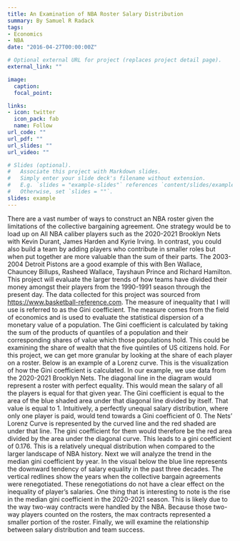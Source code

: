 ```yaml
---
title: An Examination of NBA Roster Salary Distribution
summary: By Samuel R Radack
tags:
- Economics
- NBA
date: "2016-04-27T00:00:00Z"

# Optional external URL for project (replaces project detail page).
external_link: ""

image:
  caption: 
  focal_point: 

links:
- icon: twitter
  icon_pack: fab
  name: Follow
url_code: ""
url_pdf: ""
url_slides: ""
url_video: ""

# Slides (optional).
#   Associate this project with Markdown slides.
#   Simply enter your slide deck's filename without extension.
#   E.g. `slides = "example-slides"` references `content/slides/example-slides.md`.
#   Otherwise, set `slides = ""`.
slides: example
---
```


  There are a vast number of ways to construct an NBA roster given the limitations of the collective bargaining agreement. One strategy would be to load up on All NBA caliber players such as the 2020-2021 Brooklyn Nets with Kevin Durant, James Harden and Kyrie Irving. In contrast, you could also build a team by adding players who contribute in smaller roles but when put together are more valuable than the sum of their parts. The 2003-2004 Detroit Pistons are a good example of this with Ben Wallace, Chauncey Billups, Rasheed Wallace, Tayshaun Prince and Richard Hamilton.
This project will evaluate the larger trends of how teams have divided their money amongst their players from the 1990-1991 season through the present day. The data collected for this project was sourced from https://www.basketball-reference.com.
   The measure of inequality that I will use is referred to as the Gini coefficient. The measure comes from the field of economics and is used to evaluate the statistical dispersion of a monetary value of a population. The Gini coefficient is calculated by taking the sum of the products of quantiles of a population and their corresponding shares of value which those populations hold. This could be examining the share of wealth that the five quintiles of US citizens hold. For this project, we can get more granular by looking at the share of each player on a roster.
	Below is an example of a Lorenz curve. This is the visualization of how the Gini coefficient is calculated. In our example, we use data from the 2020-2021 Brooklyn Nets. The diagonal line in the diagram would represent a roster with perfect equality. This would mean the salary of all the players is equal for that given year. The Gini coefficient is equal to the area of the blue shaded area under that diagonal line divided by itself. That value is equal to 1. Intuitively, a perfectly unequal salary distribution, where only one player is paid, would tend towards a Gini coefficient of 0. The Nets’ Lorenz Curve is represented by the curved line and the red shaded are under that line. The gini coefficient for them would therefore be the red area divided by the area under the diagonal curve. This leads to a gini coefficient of 0.176. This is a relatively unequal distribution when compared to the larger landscape of NBA history.
  Next we will analyze the trend in the median gini coefficient by year. In the visual below the blue line represents the downward tendency of salary equality in the past three decades. The vertical redlines show the years when the collective bargain agreements were renegotiated. These renegotiations do not have a clear effect on the inequality of player’s salaries. One thing that is interesting to note is the rise in the median gini coefficient in the 2020-2021 season. This is likely due to the way two-way contracts were handled by the NBA. Because those two-way players counted on the rosters, the max contracts represented a smaller portion of the roster.
  Finally, we will examine the relationship between salary distribution and team success. 


